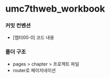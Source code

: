 # umc7thweb_workbook

### 커밋 컨벤션

- [챕터00-0] 코드 내용

### 폴더 구조

- pages > chapter > 프로젝트 파일
- router로 페이지네이션
